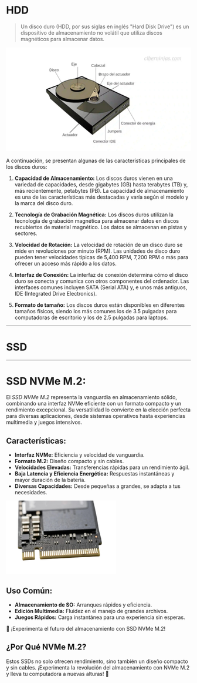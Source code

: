 # HDD

> Un disco duro (HDD, por sus siglas en inglés "Hard Disk Drive") es un dispositivo de almacenamiento no volátil que utiliza discos magnéticos para almacenar datos.

![HDD](/img/hdd.jpg)

A continuación, se presentan algunas de las características principales de los discos duros:

1. **Capacidad de Almacenamiento:** Los discos duros vienen en una variedad de capacidades, desde gigabytes (GB) hasta terabytes (TB) y, más recientemente, petabytes (PB). La capacidad de almacenamiento es una de las características más destacadas y varía según el modelo y la marca del disco duro.

2. **Tecnología de Grabación Magnética:** Los discos duros utilizan la tecnología de grabación magnética para almacenar datos en discos recubiertos de material magnético. Los datos se almacenan en pistas y sectores.

3. **Velocidad de Rotación:** La velocidad de rotación de un disco duro se mide en revoluciones por minuto (RPM). Las unidades de disco duro pueden tener velocidades típicas de 5,400 RPM, 7,200 RPM o más para ofrecer un acceso más rápido a los datos.

4. **Interfaz de Conexión:** La interfaz de conexión determina cómo el disco duro se conecta y comunica con otros componentes del ordenador. Las interfaces comunes incluyen SATA (Serial ATA) y, e unos más antiguos, IDE (Integrated Drive Electronics).

5. **Formato de tamaño:** Los discos duros están disponibles en diferentes tamaños físicos, siendo los más comunes los de 3.5 pulgadas para computadoras de escritorio y los de 2.5 pulgadas para laptops.

----

# SSD

----

# SSD NVMe M.2:

El *SSD NVMe M.2* representa la vanguardia en almacenamiento sólido, combinando una interfaz NVMe eficiente con un formato compacto y un rendimiento excepcional. Su versatilidad lo convierte en la elección perfecta para diversas aplicaciones, desde sistemas operativos hasta experiencias multimedia y juegos intensivos.

## Características:

* **Interfaz NVMe:** Eficiencia y velocidad de vanguardia.
* **Formato M.2:** Diseño compacto y sin cables.
* **Velocidades Elevadas:** Transferencias rápidas para un rendimiento ágil.
* **Baja Latencia y Eficiencia Energética:** Respuestas instantáneas y mayor duración de la batería.
* **Diversas Capacidades:** Desde pequeñas a grandes, se adapta a tus necesidades.
 <img src="img/m2.png" width="300"/>

## Uso Común:

* **Almacenamiento de SO:** Arranques rápidos y eficiencia.
* **Edición Multimedia:** Fluidez en el manejo de grandes archivos.
* **Juegos Rápidos:** Carga instantánea para una experiencia sin esperas.

🚀 ¡Experimenta el futuro del almacenamiento con SSD NVMe M.2!

## ¿Por Qué NVMe M.2?

Estos SSDs no solo ofrecen rendimiento, sino también un diseño compacto y sin cables. ¡Experimenta la revolución del almacenamiento con NVMe M.2 y lleva tu computadora a nuevas alturas! 🚀
